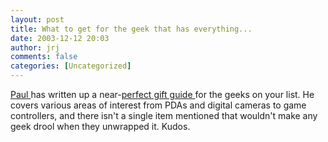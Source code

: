 ```yaml
---
layout: post
title: What to get for the geek that has everything...
date: 2003-12-12 20:03
author: jrj
comments: false
categories: [Uncategorized]
---
```

<a href="http://www.internet-nexus.com" target="_blank">Paul </a>has written up a near-<a href="http://www.connectedhomemag.com/HomeOffice/Articles/Index.cfm?ArticleID=41084&amp;pg=1" target="_blank">perfect gift guide </a>for the geeks on your list. He covers various areas of interest from PDAs and digital cameras to game controllers, and there isn't a single item mentioned that wouldn't make any geek drool when they unwrapped it. Kudos.
